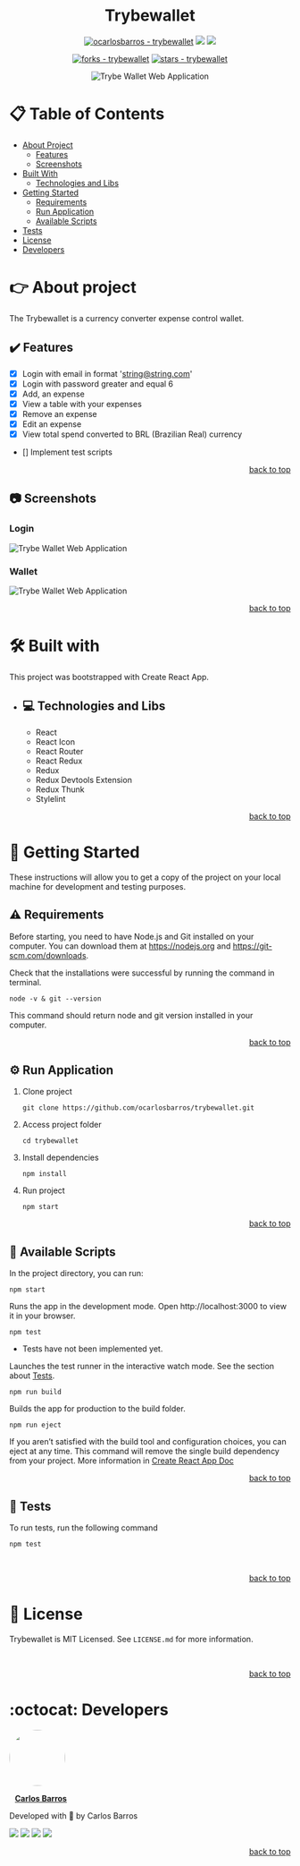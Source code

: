 <div align="center">

#   Trybewallet
[![ocarlosbarros - trybewallet](https://img.shields.io/static/v1?label=ocarlosbarros&message=trybewallet&color=2eac6f&style=for-the-badge&logo=github)](https://github.com/ocarlosbarros/trybewallet "Go to GitHub repo")
<img src="http://img.shields.io/static/v1?label=status&message=in%20development&color=2eac6f&style=for-the-badge"/>
<img src="http://img.shields.io/static/v1?label=license&message=MIT&color=2eac6f&style=for-the-badge"/>

[![forks - trybewallet](https://img.shields.io/github/forks/ocarlosbarros/trybewallet?style=social)](https://github.com/ocarlosbarros/trybewallet)
[![stars - trybewallet](https://img.shields.io/github/stars/ocarlosbarros/trybewallet?style=social)](https://github.com/ocarlosbarros/trybewallet)

![Trybe Wallet Web Application](./src/assets/login-app.gif)
</div>

# :clipboard: Table of Contents

* [About Project](#point_right-about-project)
    * [Features](#heavy_check_mark-features)
    * [Screenshots](#camera-screenshots)
* [Built With](#hammer_and_wrench-built-with)
    * [Technologies and Libs](#computer-technologies-and-libs)
* [Getting Started](#rocket-getting-started)
    * [Requirements](#warning-requirements)
    * [Run Application](#gear-run-application)
    * [Available Scripts](#robot-available-scripts)
* [Tests](#test_tube-tests)
* [License](#page_facing_up-license)
* [Developers](#octocat-developers)

#   :point_right: About project

The Trybewallet is a currency converter expense control wallet.

##  :heavy_check_mark: Features 

- [x] Login with email in format 'string@string.com'
- [x] Login with password greater and equal 6
- [x] Add, an expense
- [x] View a table with your expenses
- [x] Remove an expense
- [x]  Edit an expense
- [x] View total spend converted to BRL (Brazilian Real) currency
- [] Implement test scripts


<p align="right"><a href="#trybewallet">back to top</a></p>

##  :camera: Screenshots 

### Login

![Trybe Wallet Web Application](./src/assets/login-page.png)

### Wallet

![Trybe Wallet Web Application](./src/assets/wallet-page.png)

<p align="right"><a href="#trybewallet">back to top</a></p>

#   :hammer_and_wrench: Built with 

This project was bootstrapped with Create React App.

* ##    :computer: Technologies and Libs 
    - React
    - React Icon
    - React Router
    - React Redux
    - Redux
    - Redux Devtools Extension
    - Redux Thunk
    - Stylelint

<p align="right"><a href="#trybewallet">back to top</a></p>

#   :rocket: Getting Started 

These instructions will allow you to get a copy of the project on your local machine for development and testing purposes.

##  :warning: Requirements 

Before starting, you need to have Node.js and Git installed on your computer. You can download them at
https://nodejs.org and https://git-scm.com/downloads. 

Check that the installations were successful by running the command in terminal.

```
node -v & git --version
```

This command should return node and git version installed in your computer.

<p align="right"><a href="#trybewallet">back to top</a></p>

##  :gear: Run Application 

1. Clone project
    ```
    git clone https://github.com/ocarlosbarros/trybewallet.git
    ```

2. Access project folder
    ```
    cd trybewallet
    ```

3. Install dependencies
    ```
    npm install
    ```

4. Run project
    ```
    npm start
    ```

<p align="right"><a href="#trybewallet">back to top</a></p>

## :robot: Available Scripts 

In the project directory, you can run:

```
npm start
```
Runs the app in the development mode. Open http://localhost:3000 to view it in your browser.

```
npm test
```
* Tests have not been implemented yet.

Launches the test runner in the interactive watch mode. See the section about [Tests](#tests).

```
npm run build
```
Builds the app for production to the build folder.

```
npm run eject
```
If you aren’t satisfied with the build tool and configuration choices, you can eject at any time. This command will remove the single build dependency from your project. More information in [Create React App Doc](https://create-react-app.dev/docs/available-scripts/#npm-run-eject)

<p align="right"><a href="#trybewallet">back to top</a></p>

##  :test_tube: Tests 

To run tests, run the following command

```
npm test
```

<br/>

<p align="right"><a href="#trybewallet">back to top</a></p>

#   :page_facing_up: License 

Trybewallet is MIT Licensed. See ```LICENSE.md``` for more information.

<br/>

<p align="right"><a href="#trybewallet">back to top</a></p>

# :octocat: Developers 

<a href="https://ocarlosbarros.github.io" target="_blank">
 <div>
    <img style="border-radius: 50%;" src="https://ocarlosbarros.github.io/assets/profile-9441771d.png" width="100px;" alt=""/>
    <br />
    <p style="margin-left:10px"><b>Carlos Barros</b></p>
 </div>
 </a> 

Developed with 💜 by Carlos Barros

<div align="left">
<a href="https://www.linkedin.com/in/ocarlosbarros" target="_blank"><img src="https://img.shields.io/badge/-LinkedIn-%230077B5?style=badge&logo=linkedin&logoColor=white" target="_blank"></a>
<a href = "mailto:carlos_dbs@hotmail.com"><img src="https://img.shields.io/badge/Outlook-0078D4?style=badge&logo=microsoft-outlook&logoColor=white" target="_blank"></a>
<a href="https://www.instagram.com/o_carlosbarros.dev/" target="_blank"><img src="https://img.shields.io/badge/-Instagram-%23E4405F?style=badge&logo=instagram&logoColor=white" target="_blank"></a>
<a href="https://www.youtube.com/channel/UC1xY9hXr4h_77rfKKk-i3Vg" target="_blank"><img src="https://img.shields.io/badge/YouTube-FF0000?style=badge&logo=youtube&logoColor=white" target="_blank"></a>
</div>

<p align="right"><a href="#trybewallet">back to top</a></p>


